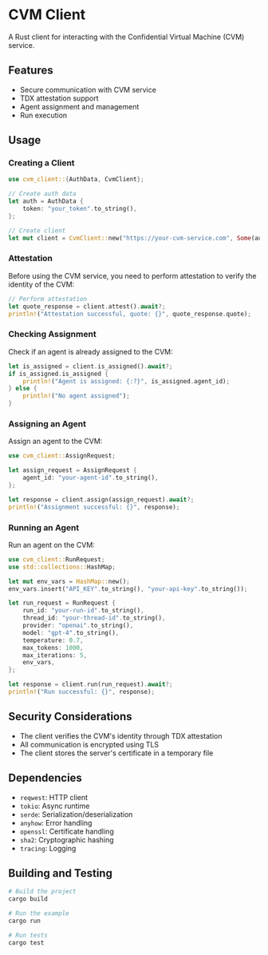 # CVM Client

A Rust client for interacting with the Confidential Virtual Machine (CVM) service.

## Features

- Secure communication with CVM service
- TDX attestation support
- Agent assignment and management
- Run execution

## Usage

### Creating a Client

```rust
use cvm_client::{AuthData, CvmClient};

// Create auth data
let auth = AuthData {
    token: "your_token".to_string(),
};

// Create client
let mut client = CvmClient::new("https://your-cvm-service.com", Some(auth))?;
```

### Attestation

Before using the CVM service, you need to perform attestation to verify the identity of the CVM:

```rust
// Perform attestation
let quote_response = client.attest().await?;
println!("Attestation successful, quote: {}", quote_response.quote);
```

### Checking Assignment

Check if an agent is already assigned to the CVM:

```rust
let is_assigned = client.is_assigned().await?;
if is_assigned.is_assigned {
    println!("Agent is assigned: {:?}", is_assigned.agent_id);
} else {
    println!("No agent assigned");
}
```

### Assigning an Agent

Assign an agent to the CVM:

```rust
use cvm_client::AssignRequest;

let assign_request = AssignRequest {
    agent_id: "your-agent-id".to_string(),
};

let response = client.assign(assign_request).await?;
println!("Assignment successful: {}", response);
```

### Running an Agent

Run an agent on the CVM:

```rust
use cvm_client::RunRequest;
use std::collections::HashMap;

let mut env_vars = HashMap::new();
env_vars.insert("API_KEY".to_string(), "your-api-key".to_string());

let run_request = RunRequest {
    run_id: "your-run-id".to_string(),
    thread_id: "your-thread-id".to_string(),
    provider: "openai".to_string(),
    model: "gpt-4".to_string(),
    temperature: 0.7,
    max_tokens: 1000,
    max_iterations: 5,
    env_vars,
};

let response = client.run(run_request).await?;
println!("Run successful: {}", response);
```

## Security Considerations

- The client verifies the CVM's identity through TDX attestation
- All communication is encrypted using TLS
- The client stores the server's certificate in a temporary file

## Dependencies

- `reqwest`: HTTP client
- `tokio`: Async runtime
- `serde`: Serialization/deserialization
- `anyhow`: Error handling
- `openssl`: Certificate handling
- `sha2`: Cryptographic hashing
- `tracing`: Logging

## Building and Testing

```bash
# Build the project
cargo build

# Run the example
cargo run

# Run tests
cargo test
``` 